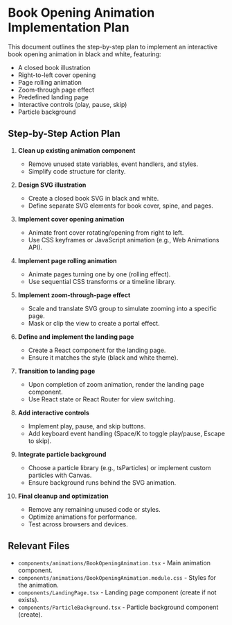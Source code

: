 # Book Opening Animation Implementation Plan

This document outlines the step-by-step plan to implement an interactive book opening animation in black and white, featuring:

- A closed book illustration
- Right-to-left cover opening
- Page rolling animation
- Zoom-through page effect
- Predefined landing page
- Interactive controls (play, pause, skip)
- Particle background

## Step-by-Step Action Plan

1. **Clean up existing animation component**
   - Remove unused state variables, event handlers, and styles.
   - Simplify code structure for clarity.

2. **Design SVG illustration**
   - Create a closed book SVG in black and white.
   - Define separate SVG elements for book cover, spine, and pages.

3. **Implement cover opening animation**
   - Animate front cover rotating/opening from right to left.
   - Use CSS keyframes or JavaScript animation (e.g., Web Animations API).

4. **Implement page rolling animation**
   - Animate pages turning one by one (rolling effect).
   - Use sequential CSS transforms or a timeline library.

5. **Implement zoom-through-page effect**
   - Scale and translate SVG group to simulate zooming into a specific page.
   - Mask or clip the view to create a portal effect.

6. **Define and implement the landing page**
   - Create a React component for the landing page.
   - Ensure it matches the style (black and white theme).

7. **Transition to landing page**
   - Upon completion of zoom animation, render the landing page component.
   - Use React state or React Router for view switching.

8. **Add interactive controls**
   - Implement play, pause, and skip buttons.
   - Add keyboard event handling (Space/K to toggle play/pause, Escape to skip).

9. **Integrate particle background**
   - Choose a particle library (e.g., tsParticles) or implement custom particles with Canvas.
   - Ensure background runs behind the SVG animation.

10. **Final cleanup and optimization**
    - Remove any remaining unused code or styles.
    - Optimize animations for performance.
    - Test across browsers and devices.

## Relevant Files

- `components/animations/BookOpeningAnimation.tsx` - Main animation component.
- `components/animations/BookOpeningAnimation.module.css` - Styles for the animation.
- `components/LandingPage.tsx` - Landing page component (create if not exists).
- `components/ParticleBackground.tsx` - Particle background component (create). 